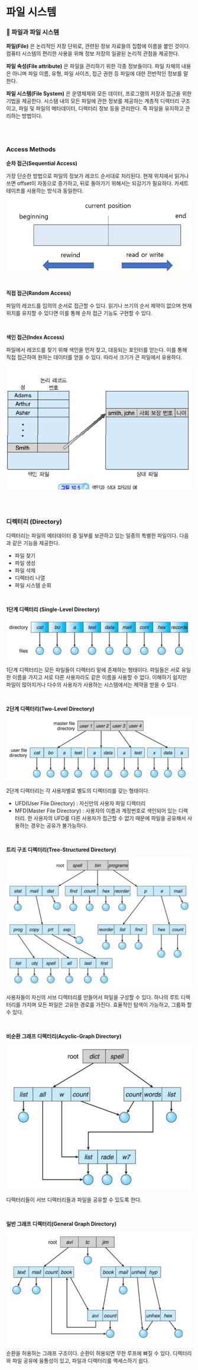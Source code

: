 # 파일 시스템

### 💾 파일과 파일 시스템

**파일(File)** 은 논리적인 저장 단위로, 관련된 정보 자료들의 집합에 이름을 붙인 것이다. 컴퓨터 시스템의 편리한 사용을 위해 정보 저장의 일괄된 논리적 관점을 제공한다.

**파일 속성(File attribute)** 은 파일을 관리하기 위한 각종 정보들이다. 파일 자체의 내용은 아니며 파일 이름, 유형, 파일 사이즈, 접근 권한 등 파일에 대한 전반적인 정보를 말한다.

**파일 시스템(File System)** 은 운영체제와 모든 데이터, 프로그램의 저장과 접근을 위한 기법을 제공한다. 시스템 내의 모든 파일에 관한 정보를 제공하는 계층적 디렉터리 구조이고, 파일 및 파일의 메타데이터, 디렉터리 정보 등을 관리한다. 즉 파일을 유지하고 관리하는 방법이다.

</br>

</br>

### Access Methods

**순차 접근(Sequential Access)**

가장 단순한 방법으로 파일의 정보가 레코드 순서대로 처리된다. 현재 위치에서 읽거나 쓰면 offset이 자동으로 증가하고, 뒤로 돌아가기 위해서는 되감기가 필요하다. 카세트 테이프를 사용하는 방식과 동일한다.

![순차접근](파일시스템.assets/순차접근.png)

</br>

**직접 접근(Random Access)**

파일의 레코드를 임의의 순서로 접근할 수 있다. 읽기나 쓰기의 순서 제약이 없으며 현재 위치를 유지할 수 있다면 이를 통해 순차 접근 기능도 구현할 수 있다. 

</br>

**색인 접근(Index Access)**

파일에서 레코드를 찾기 위해 색인을 먼저 찾고, 대응되는 포인터를 얻는다. 이를 통해 직접 접근하여 원하는 데이터를 얻을 수 있다. 따라서 크기가 큰 파일에서 유용하다.

![색인접근](파일시스템.assets/색인접근.png)

</br>

</br>

### 디렉터리 (Directory)

디렉터리는 파일의 메타데이터 중 일부를 보관하고 있는 일종의 특별한 파일이다. 다음과 같은 기능을 제공한다.

- 파일 찾기
- 파일 생성
- 파일 삭제
- 디렉터리 나열
- 파일 시스템 순회

</br>

**1단계 디렉터리 (Single-Level Directory)**

![1디렉터리](파일시스템.assets/1디렉터리.png)

1단계 디렉터리는 모든 파일들이 디렉터리 밑에 존재하는 형태이다. 파일들은 서로 유일한 이름을 가지고 서로 다른 사용자라도 같은 이름을 사용할 수 없다. 이해하기 쉽지만 파일이 많아지거나 다수의 사용자가 사용하는 시스템에서는 제약을 받을 수 있다.

</br>

**2단계 디렉터리(Two-Level Directory)**

![2디렉터리](파일시스템.assets/2디렉터리.png)

2단계 디렉터리는 각 사용자별로 별도의 디렉터리를 갖는 형태이다. 

- UFD(User File Directory) : 자신만의 사용자 파일 디렉터리
- MFD(Master File Directory) : 사용자의 이름과 계정번호로 색인되어 있는 디렉터리. 한 사용자의 UFD를 다른 사용자가 접근할 수 없기 때문에 파일을 공유해서 사용하는 경우는 공유가 불가능하다.

</br>

**트리 구조 디렉터리(Tree-Structured Directory)**

**![트리디렉터리](파일시스템.assets/트리디렉터리.png)**

사용자들이 자신의 서브 디렉터리를 만들어서 파일을 구성할 수 있다. 하나의 루트 디렉터리를 가지며 모든 파일은 고유한 경로를 가진다. 효율적인 탐색이 가능하고, 그룹화 할 수 있다.

</br>

**비순환 그래프 디렉터리(Acyclic-Graph Directory)**

![비순환디렉터리](파일시스템.assets/비순환디렉터리.png)

디렉터리들이 서브 디렉터리들과 파일을 공유할 수 있도록 한다. 

</br>

**일반 그래프 디렉터리(General Graph Directory)**

![일반디렉터리](파일시스템.assets/일반디렉터리.png)

순환을 허용하는 그래프 구조이다. 순환이 허용되면 무한 루프에 빠질 수 있다. 디렉터리와 파일 공유에 융통성이 있고, 파일과 디렉터리를 액세스하기 쉽다. 
